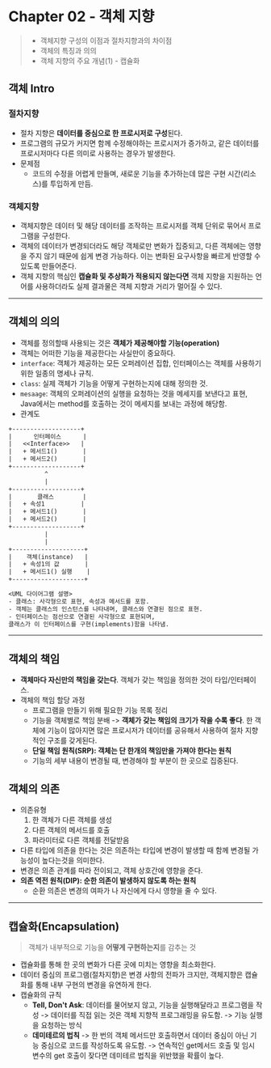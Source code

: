 # Chapter 02 - 객체 지향

> - 객체지향 구성의 이점과 절차지향과의 차이점
> - 객체의 특징과 의의
> - 객체 지향의 주요 개념(1) - 캡슐화

## 객체 Intro

### 절차지향

- 절차 지향은 **데이터를 중심으로 한 프로시저로 구성**된다.
- 프로그램의 규모가 커지면 함께 수정해야하는 프로시저가 증가하고, 같은 데이터를 프로시저마다 다른 의미로 사용하는 경우가 발생한다.
- 문제점
  - 코드의 수정을 어렵게 만들며, 새로운 기능을 추가하는데 많은 구현 시간(리소스)를 투입하게 만듬.

### 객체지향

- 객체지향은 데이터 및 해당 데이터를 조작하는 프로시저를 객체 단위로 묶어서 프로그램을 구성한다.
- 객체의 데이터가 변경되더라도 해당 객체로만 변화가 집중되고, 다른 객체에는 영향을 주지 않기 때문에 쉽게 변경 가능하다. 이는 변화된 요구사항을 빠르게 반영할 수 있도록 만들어준다.
- 객체 지향의 핵심인 **캡슐화 및 추상화가 적용되지 않는다면** 객체 지향을 지원하는 언어를 사용하더라도 실제 결과물은 객체 지향과 거리가 멀어질 수 있다.

---

## 객체의 의의

- 객체를 정의할때 사용되는 것은 **객체가 제공해야할 기능(operation)**
- 객체는 어떠한 기능을 제공한다는 사실만이 중요하다.
- `interface`: 객체가 제공하는 모든 오퍼레이션 집합, 인터페이스는 객체를 사용하기 위한 일종의 명세나 규칙.
- `class`: 실제 객체가 기능을 어떻게 구현하는지에 대해 정의한 것.
- `mesaage`: 객체의 오퍼레이션의 실행을 요청하는 것을 메세지를 보낸다고 표현, Java에서는 method를 호출하는 것이 메세지를 보내는 과정에 해당함.
- 관계도

```txt
+-------------------+
|      인터페이스      |
|   <<Interface>>   |
|   + 메서드1()       |
|   + 메서드2()       |
+-------------------+
          ^
          |
+-------------------+
|       클래스        |
|   + 속성1          |
|   + 메서드1()       |
|   + 메서드2()       |
+-------------------+
          |
          |
+--------------------+
|    객체(instance)   |
|   + 속성1의 값       |
|   + 메서드1() 실행    |
+--------------------+

<UML 다이어그램 설명>
- 클래스: 사각형으로 표현, 속성과 메서드를 포함.
- 객체는 클래스의 인스턴스를 나타내며, 클래스와 연결된 점으로 표현.
- 인터페이스는 점선으로 연결된 사각형으로 표현되며,
클래스가 이 인터페이스를 구현(implements)함을 나타냄.
```

---

## 객체의 책임

- **객체마다 자신만의 책임을 갖는다**. 객체가 갖는 책임을 정의한 것이 타입/인터페이스.
- 객체의 책임 할당 과정
  - 프로그램을 만들기 위해 필요한 기능 목록 정리
  - 기능을 객체별로 책임 분배
    -> **객체가 갖는 책임의 크기가 작을 수록 좋다**. 한 객체에 기능이 많아지면 많은 프로시저가 데이터를 공유해서 사용하여 절차 지향적인 구조를 갖게된다.
  - **단일 책임 원칙(SRP): 객체는 단 한개의 책임만을 가져야 한다는 원칙**
  - 기능의 세부 내용이 변경될 때, 변경해야 할 부분이 한 곳으로 집중된다.

## 객체의 의존

- 의존유형
  1.  한 객체가 다른 객체를 생성
  2.  다른 객체의 메서드를 호출
  3.  파라미터로 다른 객체를 전달받음
- 다른 타입에 의존을 한다는 것은 의존하는 타입에 변경이 발생할 때 함께 변경될 가능성이 높다는것을 의미한다.
- 변경은 의존 관계를 따라 전이되고, 객체 상호간에 영향을 준다.
- **의존 역전 원칙(DIP): 순한 의존이 발생하지 않도록 하는 원칙**
  - 순환 의존은 변경의 여파가 나 자신에게 다시 영향을 줄 수 있다.

---

## 캡슐화(Encapsulation)

> 객체가 내부적으로 기능을 **어떻게 구현하는지**를 감추는 것

- 캡슐화를 통해 한 곳의 변화가 다른 곳에 미치는 영향을 최소화한다.
- 데이터 중심의 프로그램(절차지향)은 변경 사항의 전파가 크지만, 객체지향은 캡슐화를 통해 내부 구현의 변경을 유연하게 한다.
- 캡슐화의 규칙
  - **Tell, Don't Ask**: 데이터를 물어보지 않고, 기능을 실행해달라고 프로그램을 작성
    -> 데이터를 직접 읽는 것은 객체 지향적 프로그래밍을 유도함.
    -> 기능 실행을 요청하는 방식
  - **데미테르의 법칙**
    -> 한 번의 객체 메서드만 호출하면서 데이터 중심이 아닌 기능 중심으로 코드를 작성하도록 유도함.
    -> 연속적인 get메서드 호출 및 임시 변수의 get 호출이 잦다면 데미테르 법칙을 위반했을 확률이 높다.
